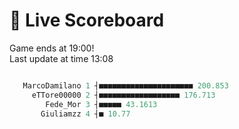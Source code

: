 # 🚩 Live Scoreboard
Game ends at 19:00!   
Last update at time 13:08
```R

   MarcoDamilano 1 ┤■■■■■■■■■■■■■■■■■■■■■ 200.853   
     eTTore00000 2 ┤■■■■■■■■■■■■■■■■■■ 176.713      
        Fede_Mor 3 ┤■■■■■ 43.1613                   
       Giuliamzz 4 ┤■ 10.77                         

```
